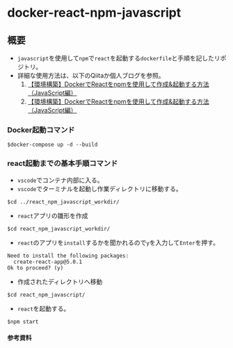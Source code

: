 # docker-react-npm-javascript
## 概要
- `javascript`を使用して`npm`で`react`を起動する`dockerfile`と手順を記したリポジトリ。
- 詳細な使用方法は、以下のQiitaか個人ブログを参照。
    1. [【環境構築】DockerでReactをnpmを使用して作成&起動する方法（JavaScript編）](https://qiita.com/takuma-1234/items/02d5683ea54c3c16b38c)
    2. [【環境構築】DockerでReactをnpmを使用して作成&起動する方法（JavaScript編）](https://takuma-tech.com/2023/04/21/574/)
    
### Docker起動コマンド
```bash:
$docker-compose up -d --build
```

### react起動までの基本手順コマンド
- `vscode`でコンテナ内部に入る。
- `vscode`でターミナルを起動し作業ディレクトリに移動する。
```bash:
$cd ../react_npm_javascript_workdir/
```
- `react`アプリの雛形を作成
```bash:
$cd react_npm_javascript_workdir/
```
- `react`のアプリを`install`するかを聞かれるので`y`を入力して`Enter`を押す。
```bash:
Need to install the following packages:
  create-react-app@5.0.1
Ok to proceed? (y) 
```
- 作成されたディレクトリへ移動
```bash:
$cd react_npm_javascript/
```
- `react`を起動する。

```bash:
$npm start
```

#### 参考資料
